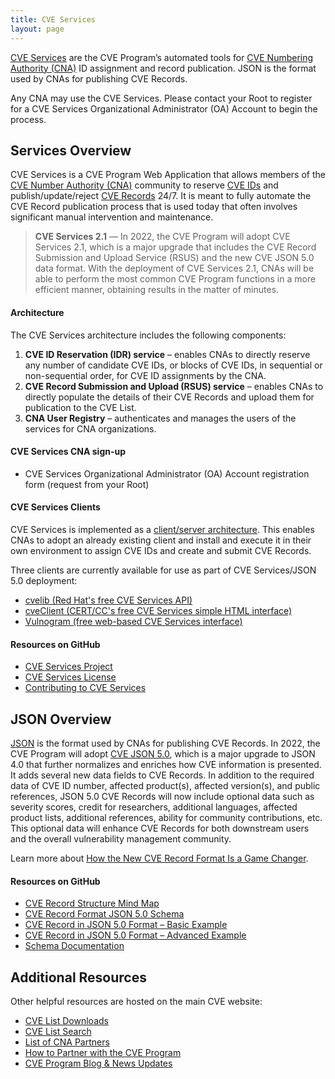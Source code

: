 ```yaml
---
title: CVE Services
layout: page
---
```


[CVE Services](https://github.com/CVEProject/cve-services) are the CVE Program’s automated tools for [CVE Numbering Authority (CNA)](https://www.cve.org/ProgramOrganization/CNAs) ID assignment and record publication. JSON is the format used by CNAs for publishing CVE Records.

Any CNA may use the CVE Services. Please contact your Root to register for a CVE Services Organizational Administrator (OA) Account to begin the process.

## Services Overview

CVE Services is a CVE Program Web Application that allows members of the [CVE Number Authority (CNA)](https://www.cve.org/PartnerInformation/Partner#CNA) community to reserve [CVE IDs](https://www.cve.org/ResourcesSupport/Glossary?activeTerm=glossaryCVEID) and publish/update/reject [CVE Records](https://www.cve.org/ResourcesSupport/Glossary?activeTerm=glossaryRecord) 24/7. It is meant to fully automate the CVE Record publication process that is used today that often involves significant manual intervention and maintenance. 

><strong>CVE Services 2.1</strong> &mdash; In 2022, the CVE Program will adopt CVE Services 2.1, which is a major upgrade that includes the CVE Record Submission and Upload Service (RSUS) and the new CVE JSON 5.0 data format. With the deployment of CVE Services 2.1, CNAs will be able to perform the most common CVE Program functions in a more efficient manner, obtaining results in the matter of minutes. 

#### Architecture

The CVE Services architecture includes the following components: 

<ol>
  <li><strong>CVE ID Reservation (IDR) service</strong> – enables CNAs to directly reserve any number of candidate CVE IDs, or blocks of CVE IDs, in sequential or non-sequential order, for CVE ID assignments by the CNA.</li>
  <li><strong>CVE Record Submission and Upload (RSUS) service</strong> – enables CNAs to directly populate the details of their CVE Records and upload them for publication to the CVE List.</li>
  <li><strong>CNA User Registry</strong> – authenticates and manages the users of the services for CNA organizations.</li>
</ol>

#### CVE Services CNA sign-up 
  
* CVE Services Organizational Administrator (OA) Account registration form (request from your Root)

#### CVE Services Clients

CVE Services is implemented as a [client/server architecture](https://github.com/CVEProject/cve-services). This enables CNAs to adopt an already existing client and install and execute it in their own environment to assign CVE IDs and create and submit CVE Records. 

Three clients are currently available for use as part of CVE Services/JSON 5.0 deployment:

* [cvelib (Red Hat's free CVE Services API)](https://github.com/RedHatProductSecurity/cvelib)
* [cveClient (CERT/CC's free CVE Services simple HTML interface)](https://github.com/CERTCC/cveClient)
* [Vulnogram (free web-based CVE Services interface)](https://vulnogram.github.io/cve5/#editor) 

#### Resources on GitHub

* [CVE Services Project](https://github.com/CVEProject/cve-services#project)
* [CVE Services License](https://github.com/CVEProject/cve-services/blob/dev/LICENSE)
* [Contributing to CVE Services](https://github.com/CVEProject/cve-services/blob/dev/CONTRIBUTING.md)


## JSON Overview

[JSON](https://json-schema.org/) is the format used by CNAs for publishing CVE Records. In 2022, the CVE Program will adopt [CVE JSON 5.0](https://github.com/CVEProject/cve-schema/blob/master/schema/v5.0/CVE_JSON_5.0_schema.json), which is a major upgrade to JSON 4.0 that further normalizes and enriches how CVE information is presented. It adds several new data fields to CVE Records. In addition to the required data of CVE ID number, affected product(s), affected version(s), and public references, JSON 5.0 CVE Records will now include optional data such as severity scores, credit for researchers, additional languages, affected product lists, additional references, ability for community contributions, etc. This optional data will enhance CVE Records for both downstream users and the overall vulnerability management community. 

Learn more about [How the New CVE Record Format Is a Game Changer](https://www.cve.org/Media/News/item/podcast/2021/07/13/How-the-New-CVE-Record).

#### Resources on GitHub 

* [CVE Record Structure Mind Map](https://cveproject.github.io/cve-schema/schema/v5.0/docs/mindmap.html)
* [CVE Record Format JSON 5.0 Schema](https://github.com/CVEProject/cve-schema/blob/master/schema/v5.0/CVE_JSON_5.0_schema.json)
* [CVE Record in JSON 5.0 Format – Basic Example](https://github.com/cveproject/cve-schema/blob/master/schema/v5.0/docs/basic-example.json)
* [CVE Record in JSON 5.0 Format – Advanced Example](https://github.com/cveproject/cve-schema/blob/master/schema/v5.0/docs/advanced-example.json)
* [Schema Documentation](https://cveproject.github.io/cve-schema/schema/v5.0/docs/)

## Additional Resources

Other helpful resources are hosted on the main CVE website:

* [CVE List Downloads](https://www.cve.org/Downloads)
* [CVE List Search](https://www.cve.org/)
* [List of CNA Partners](https://www.cve.org/PartnerInformation/ListofPartners)
* [How to Partner with the CVE Program](https://www.cve.org/PartnerInformation/Partner#HowToBecomeAPartner)
* [CVE Program Blog & News Updates](https://www.cve.org/Media/News/AllNews)
